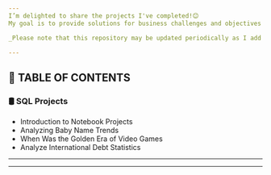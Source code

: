 ```yaml
---
I’m delighted to share the projects I've completed!😊  
My goal is to provide solutions for business challenges and objectives while enhancing my SQL querying skills.

_Please note that this repository may be updated periodically as I add new completed projects._

---
```

## 📑 TABLE OF CONTENTS
### 🛢️ SQL Projects
- Introduction to Notebook Projects
- Analyzing Baby Name Trends
- When Was the Golden Era of Video Games
- Analyze International Debt Statistics


---


---
